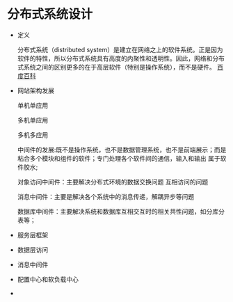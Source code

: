 # 分布式系统设计

- 定义

  分布式系统（distributed system）是建立在网络之上的软件系统。正是因为软件的特性，所以分布式系统具有高度的内聚性和透明性。因此，网络和分布式系统之间的区别更多的在于高层软件（特别是操作系统），而不是硬件。
  [百度百科](https://baike.baidu.com/item/分布式系统/4905336)

- 网站架构发展

  单机单应用

  多机单应用

  多机多应用

  中间件的发展:既不是操作系统，也不是数据管理系统，也不是前端展示；而是粘合多个模块和组件的软件；专门处理各个软件间的通信，输入和输出 属于软件胶水;

  对象访问中间件：主要解决分布式环境的数据交换问题 互相访问的问题

  消息中间件：主要是解决各个系统中的消息传递，解耦异步等问题

  数据库中间件：主要解决系统和数据库互相交互时的相关共性问题，如分库分表等；

- 服务层框架

- 数据层访问

- 消息中间件

- 配置中心和软负载中心

-
